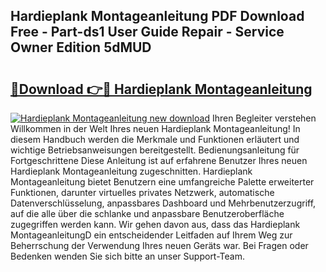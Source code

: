 ## Hardieplank Montageanleitung PDF Download Free - Part-ds1 User Guide Repair - Service Owner Edition 5dMUD

# <h2><a href="http://df7e5h.blite.top/?on=Hardieplank+Montageanleitung">🔗Download 👉🔴 Hardieplank Montageanleitung</a></h2>

[![Hardieplank Montageanleitung new download](https://i.imgur.com/lujVjoI.png)](http://df7e5h.blite.top/?on=Hardieplank+Montageanleitung)
Ihren Begleiter verstehen Willkommen in der Welt Ihres neuen Hardieplank Montageanleitung! In diesem Handbuch werden die Merkmale und Funktionen erläutert und wichtige Betriebsanweisungen bereitgestellt. Bedienungsanleitung für Fortgeschrittene Diese Anleitung ist auf erfahrene Benutzer Ihres neuen Hardieplank Montageanleitung zugeschnitten. Hardieplank Montageanleitung bietet Benutzern eine umfangreiche Palette erweiterter Funktionen, darunter virtuelles privates Netzwerk, automatische Datenverschlüsselung, anpassbares Dashboard und Mehrbenutzerzugriff, auf die alle über die schlanke und anpassbare Benutzeroberfläche zugegriffen werden kann. Wir gehen davon aus, dass das Hardieplank MontageanleitungD ein entscheidender Leitfaden auf Ihrem Weg zur Beherrschung der Verwendung Ihres neuen Geräts war. Bei Fragen oder Bedenken wenden Sie sich bitte an unser Support-Team.
